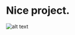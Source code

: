 # Nice project.
![alt text](http://i0.kym-cdn.com/photos/images/newsfeed/001/322/305/7ac.jpg?raw=true "Title")
